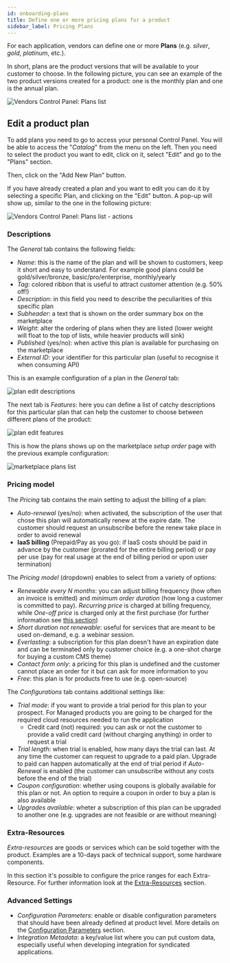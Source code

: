 ```yaml
---
id: onboarding-plans
title: Define one or more pricing plans for a product
sidebar_label: Pricing Plans
---
```


For each application, vendors can define one or more **Plans** (e.g. _silver_,
_gold_, _platinum_, etc.).

In short, plans are the product versions that will be available to your customer
to choose. In the following picture, you can see an example of the two product
versions created for a product: one is the monthly plan and one is the annual
plan.

![Vendors Control Panel: Plans list](assets/catalog/plan-list.png)

## Edit a product plan

To add plans you need to go to access your personal Control Panel. You will be
able to access the "_Catalog_" from the menu on the left. Then you need to
select the product you want to edit, click on it, select "Edit" and go to the
"Plans" section.

Then, click on the "Add New Plan" button.

If you have already created a plan and you want to edit you can do it by
selecting a specific Plan, and clicking on the "Edit" button. A pop-up will show
up, similar to the one in the following picture:

![Vendors Control Panel: Plans list - actions](assets/catalog/plan-list-action.png)

### Descriptions

The *General* tab contains the following fields:

* _Name_: this is the name of the plan and will be shown to customers, keep it
  short and easy to understand. For example good plans could be
  gold/silver/bronze, basic/pro/enterprise, monthly/yearly
* _Tag_: colored ribbon that is useful to attract customer attention (e.g. 50%
  off!)
* _Description_: in this field you need to describe the peculiarities of this
  specific plan
* _Subheader_: a text that is shown on the order summary box on the marketplace
* _Weight_: alter the ordering of plans when they are listed (lower weight will
  float to the top of lists, while heavier products will sink)
* _Published_ (yes/no): when active this plan is available for purchasing on the
  marketplace
* _External ID_: your identifier for this particular plan (useful to recognise
  it when consuming API)

This is an example configuration of a plan in the *General* tab:

![plan edit descriptions](assets/catalog/plan-edit-descriptions.png)

The next tab is *Features*: here you can define a list of catchy descriptions
for this particular plan that can help the customer to choose between different
plans of the product:

![plan edit features](assets/catalog/plan-edit-descriptions-features.png)

This is how the plans shows up on the marketplace *setup order* page with the
previous example configuration:

![marketplace plans list](assets/catalog/marketplace-product-detail.png)

### Pricing model

The *Pricing* tab contains the main setting to adjust the billing of a plan:

* _Auto-renewal_ (yes/no): when activated, the subscription of the user that
  chose this plan will automatically renew at the expire date. The customer
  should request an unsubscribe before the renew take place in order to avoid
  renewal
* **IaaS billing** (Prepaid/Pay as you go): if IaaS costs should be paid in
  advance by the customer (prorated for the entire billing period) or pay per
  use (pay for real usage at the end of billing period or upon user termination)

The _Pricing model_ (dropdown) enables to select from a variety of options:

* _Renewable every N months_: you can adjust billing frequency (how often an
  invoice is emitted) and *minimum order duration* (how long a customer is
  committed to pay). *Recurring price* is charged at billing frequency, while
  *One-off price* is charged only at the first purchase (for further
  information see [this section](billing.md))
* _Short duration not renewable_: useful for services that are meant to be
  used on-demand, e.g. a webinar session.
* _Everlasting_: a subscription for this plan doesn't have an expiration date
  and can be terminated only by customer choice (e.g. a one-shot charge for
  buying a custom CMS theme)
* _Contact form only_: a pricing for this plan is undefined and the customer
  cannot place an order for it but can ask for more information to you
* _Free_: this plan is for products free to use (e.g. open-source)

The *Configurations* tab contains additional settings like:

* _Trial mode_: if you want to provide a trial period for this plan to your
  prospect. For Managed products you are going to be charged for the required
  cloud resources needed to run the application
  * Credit card (not) required: you can ask or not the customer to provide a
    valid credit card (without charging anything) in order to request a trial
* _Trial length_: when trial is enabled, how many days the trial can last. At
  any time the customer can request to upgrade to a paid plan. Upgrade to paid
  can happen automatically at the end of trial period if *Auto-Renewal* is
  enabled (the customer can unsubscribe without any costs before the end of the
  trial)
* _Coupon configuration_: whether using coupons is globally available for this
  plan or not. An option to require a coupon in order to buy a plan is also
  available
* _Upgrades available_: wheter a subscription of this plan can be upgraded to
  another one (e.g. upgrades are not feasible or are without meaning)

### Extra-Resources

_Extra-resources_ are goods or services which can be sold together with the
product. Examples are a 10-days pack of technical support, some hardware
components.

In this section it's possible to configure the price ranges for each
Extra-Resource. For further information look at the
[Extra-Resources](onboarding-extra-resources.md) section.

### Advanced Settings

* _Configuration Parameters_: enable or disable configuration parameters that
  should have been already defined at product level. More details on the
  [Configuration Parameters](onboarding.md#configuration-parameters) section.
* _Integration Metadata_: a key/value list where you can put custom data,
  especially useful when developing integration for syndicated applications.

